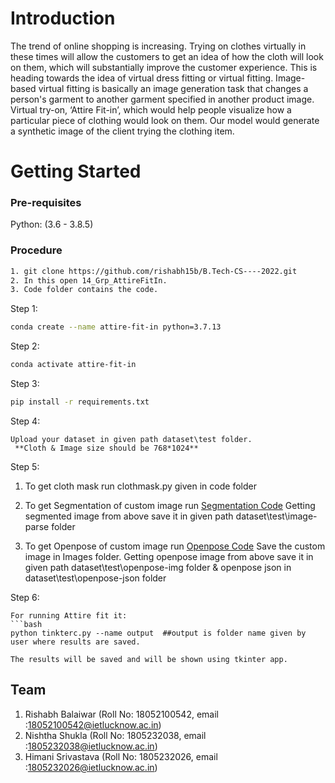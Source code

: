 # Introduction 

The trend of online shopping is increasing. Trying on clothes virtually in these times will allow the customers to get an idea of how the cloth will look on them, which will substantially improve the customer experience. This is heading towards the idea of virtual dress fitting or virtual fitting. Image-based virtual fitting is basically an image generation task that changes a person's garment to another garment specified in another product image.
<br>
Virtual try-on, ‘Attire Fit-in’, which would help people visualize how a particular piece of clothing would look on them. Our model would generate a synthetic image of the client trying the clothing item.

# Getting Started

  ### Pre-requisites
  
  Python: (3.6 - 3.8.5)<br>

  
  ### Procedure
  ```bash
  1. git clone https://github.com/rishabh15b/B.Tech-CS----2022.git
  2. In this open 14_Grp_AttireFitIn.
  3. Code folder contains the code.
  ```
  
  
  Step 1: 
  ```bash
  conda create --name attire-fit-in python=3.7.13
  ```
  
  Step 2:
  ```bash
  conda activate attire-fit-in
  ```
  
  Step 3:
  ```bash
  pip install -r requirements.txt
  ```
  
  Step 4:
  ``` 
  Upload your dataset in given path dataset\test folder.
   **Cloth & Image size should be 768*1024** 
  ```
  
   Step 5:
 
  1. To get cloth mask run clothmask.py given in code folder
  
  2. To get Segmentation of custom image run <a href="https://colab.research.google.com/drive/1D_aB-l34y-IZnh1lWUxoRwJZTMW6Qpa7?authuser=1#scrollTo=2hhbyvmZGe2V" target="_blank">Segmentation Code</a>
     Getting segmented image from above save it in given path dataset\test\image-parse folder 
     
  3. To get Openpose of custom image run <a href="https://colab.research.google.com/drive/1b_TotGik8xs5onxpKljl1-tyjl0YqIJ_#scrollTo=FHajFlRk50Ha" target="_blank">Openpose Code</a>
     Save the custom image in Images folder.
     Getting openpose image from above save it in given path dataset\test\openpose-img folder & openpose json in dataset\test\openpose-json folder
 
  
  
  Step 6:
  ``` 
  For running Attire fit it:
  ```bash 
  python tinkterc.py --name output  ##output is folder name given by user where results are saved. 
  
  The results will be saved and will be shown using tkinter app.
  ```
  
  ## Team
  1. Rishabh Balaiwar (Roll No: 18052100542, email :18052100542@ietlucknow.ac.in)
  2. Nishtha Shukla (Roll No: 1805232038, email :1805232038@ietlucknow.ac.in)
  3. Himani Srivastava (Roll No: 1805232026, email :1805232026@ietlucknow.ac.in)
